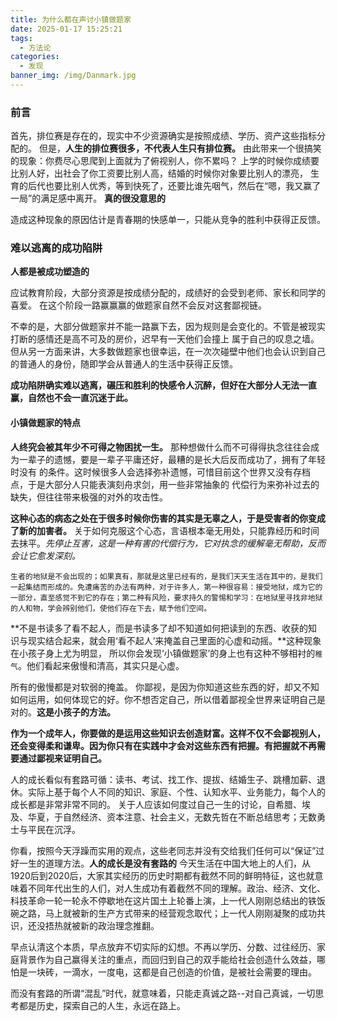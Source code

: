 ```yaml
---
title: 为什么都在声讨小镇做题家
date: 2025-01-17 15:25:21
tags:
  - 方法论
categories:
  - 发现
banner_img: /img/Danmark.jpg
---
```


### 前言
首先，排位赛是存在的，现实中不少资源确实是按照成绩、学历、资产这些指标分配的。
但是，**人生的排位赛很多，不代表人生只有排位赛。**
由此带来一个很搞笑的现象：你费尽心思爬到上面就为了俯视别人，你不累吗？
上学的时候你成绩要比别人好，出社会了你工资要比别人高，结婚的时候你对象要比别人的漂亮，
生育的后代也要比别人优秀，等到快死了，还要比谁先咽气，然后在“嗯，我又赢了一局”的满足感中离开。
**真的很没意思的**

造成这种现象的原因估计是青春期的快感单一，只能从竞争的胜利中获得正反馈。
### 难以逃离的成功陷阱
**人都是被成功塑造的**

应试教育阶段，大部分资源是按成绩分配的，成绩好的会受到老师、家长和同学的喜爱。
在这个阶段一路赢赢赢的做题家自然不会反对这套鄙视链。

不幸的是，大部分做题家并不能一路赢下去，因为规则是会变化的。不管是被现实打断的感情还是高不可及的房价，迟早有一天他们会撞上
属于自己的叹息之墙。但从另一方面来讲，大多数做题家也很幸运，在一次次碰壁中他们也会认识到自己的普通人的身份，随即学会从普通人的生活中获得正反馈。

**成功陷阱确实难以逃离，碾压和胜利的快感令人沉醉，但好在大部分人无法一直赢，自然也不会一直沉迷于此。**
#### 小镇做题家的特点
**人终究会被其年少不可得之物困扰一生。**
那种想做什么而不可得得执念往往会成为一辈子的遗憾，要是一辈子平庸还好，最糟的是长大后反而成功了，拥有了年轻时没有
的条件。这时候很多人会选择弥补遗憾，可惜目前这个世界又没有存档点，于是大部分人只能表演刻舟求剑，用一些非常抽象的
代偿行为来弥补过去的缺失，但往往带来极强的对外的攻击性。

**这种心态的病态之处在于很多时候你伤害的其实是无辜之人，于是受害者的你变成了新的加害者。**
关于如何克服这个心态，言语根本毫无用处，只能靠经历和时间去抹平。*先停止互害，这是一种有害的代偿行为，它对执念的缓解毫无帮助，反而会让它愈发深刻。*
```
生者的地狱是不会出现的；如果真有，那就是这里已经有的，是我们天天生活在其中的，是我们一起集结而形成的。免遭痛苦的办法有两种，对于许多人，第一种很容易：接受地狱，成为它的一部分，直至感觉不到它的存在；第二种有风险，要求持久的警惕和学习：在地狱里寻找非地狱的人和物，学会辨别他们，使他们存在下去，赋予他们空间。
```

**不是书读多了看不起人，而是书读多了却不知道如何把读到的东西、收获的知识与现实结合起来，就会用‘看不起人’来掩盖自己里面的心虚和动摇。**这种现象在小孩子身上尤为明显，
所以你会发现‘小镇做题家’的身上也有这种不够相衬的`稚气`。他们看起来傲慢和清高，其实只是心虚。

所有的傲慢都是对软弱的掩盖。
你鄙视，是因为你知道这些东西的好，却又不知如何运用，如何体现它的好。你不想否定自己，所以借着鄙视全世界来证明自己是对的。**这是小孩子的方法。**

**作为一个成年人，你要做的是运用这些知识去创造财富。这样不仅不会鄙视别人，还会变得柔和谦卑。因为你只有在实践中才会对这些东西有把握。有把握就不再需要通过鄙视来证明自己。**

人的成长看似有套路可循：读书、考试、找工作、提拔、结婚生子、跳槽加薪、退休。实际上基于每个人不同的知识、家庭、个性、认知水平、业务能力，每个人的成长都是非常非常不同的。
关于人应该如何度过自己一生的讨论，自希腊、埃及、华夏，于自然经济、资本注意、社会主义，无数先哲在不断总结思考；无数勇士与平民在沉浮。

你看，按照今天浮躁而实用的观点，这些老同志并没有交给我们任何可以“保证”过好一生的道理方法。**人的成长是没有套路的**
今天生活在中国大地上的人们，从1920后到2020后，大家其实经历的历史时期都有截然不同的鲜明特征，这也就意味着不同年代出生的人们，对人生成功有着截然不同的理解。政治、经济、文化、科技革命一轮一轮永不停歇地在这片国土上轮番上演，上一代人刚刚总结出的铁饭碗之路，马上就被新的生产方式带来的经营观念取代；上一代人刚刚凝聚的成功共识，还没捂热就被新的政治理念推翻。

早点认清这个本质，早点放弃不切实际的幻想。不再以学历、分数、过往经历、家庭背景作为自己赢得关注的重点，而回归到自己的双手能给社会创造什么效益，哪怕是一块砖，一滴水，一度电，这都是自己创造的价值，是被社会需要的理由。

而没有套路的所谓“混乱”时代，就意味着，只能走真诚之路--对自己真诚，一切思考都是历史，探索自己的人生，永远在路上。

